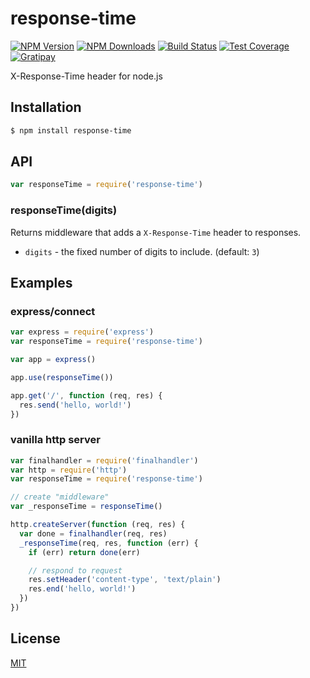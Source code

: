 # response-time

[![NPM Version][npm-image]][npm-url]
[![NPM Downloads][downloads-image]][downloads-url]
[![Build Status][travis-image]][travis-url]
[![Test Coverage][coveralls-image]][coveralls-url]
[![Gratipay][gratipay-image]][gratipay-url]

X-Response-Time header for node.js

## Installation

```sh
$ npm install response-time
```

## API

```js
var responseTime = require('response-time')
```

### responseTime(digits)

Returns middleware that adds a `X-Response-Time` header to responses.

- `digits` - the fixed number of digits to include. (default: `3`)

## Examples

### express/connect

```js
var express = require('express')
var responseTime = require('response-time')

var app = express()

app.use(responseTime())

app.get('/', function (req, res) {
  res.send('hello, world!')
})
```

### vanilla http server

```js
var finalhandler = require('finalhandler')
var http = require('http')
var responseTime = require('response-time')

// create "middleware"
var _responseTime = responseTime()

http.createServer(function (req, res) {
  var done = finalhandler(req, res)
  _responseTime(req, res, function (err) {
    if (err) return done(err)

    // respond to request
    res.setHeader('content-type', 'text/plain')
    res.end('hello, world!')
  })
})
```

## License

[MIT](LICENSE)

[npm-image]: https://img.shields.io/npm/v/response-time.svg?style=flat
[npm-url]: https://npmjs.org/package/response-time
[travis-image]: https://img.shields.io/travis/expressjs/response-time.svg?style=flat
[travis-url]: https://travis-ci.org/expressjs/response-time
[coveralls-image]: https://img.shields.io/coveralls/expressjs/response-time.svg?style=flat
[coveralls-url]: https://coveralls.io/r/expressjs/response-time?branch=master
[downloads-image]: http://img.shields.io/npm/dm/response-time.svg?style=flat
[downloads-url]: https://npmjs.org/package/response-time
[gratipay-image]: https://img.shields.io/gratipay/dougwilson.svg?style=flat
[gratipay-url]: https://www.gratipay.com/dougwilson/
